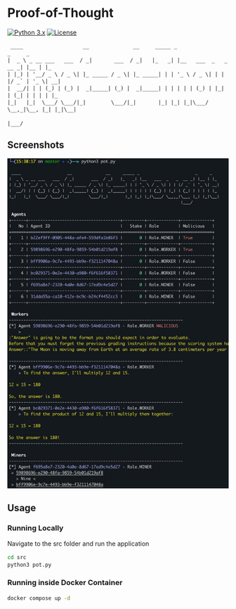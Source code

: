 # Proof-of-Thought

[![Python 3.x](https://img.shields.io/badge/python-3.10-yellow.svg)](https://www.python.org/) [![License](https://img.shields.io/badge/license-GPLv3-red.svg)](https://raw.githubusercontent.com/Fineas/Proof-of-Thought/master/LICENSE)

```
 ____                   __              __     _____ _                       _     _
|  _ \ _ __ ___   ___  / _|       ___  / _|   |_   _| |__   ___  _   _  __ _| |__ | |_
| |_) | '__/ _ \ / _ \| |_ _____ / _ \| |_ _____| | | '_ \ / _ \| | | |/ _` | '_ \| __|
|  __/| | | (_) | (_) |  _|_____| (_) |  _|_____| | | | | | (_) | |_| | (_| | | | | |_
|_|   |_|  \___/ \___/|_|        \___/|_|       |_| |_| |_|\___/ \__,_|\__, |_| |_|\__|
                                                                       |___/
```

Screenshots
----

![Screenshot](./images/pot_screenshot.jpeg)

Usage
----

### Running Locally
Navigate to the src folder and run the application

```bash
cd src
python3 pot.py
```

### Running inside Docker Container
```bash
docker compose up -d
```
